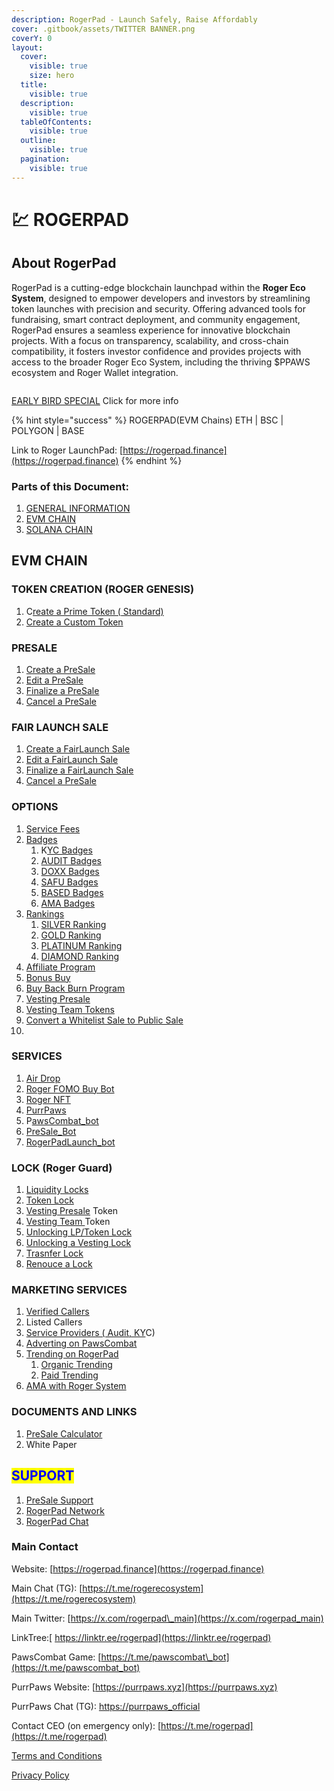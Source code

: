 ```yaml
---
description: RogerPad - Launch Safely, Raise Affordably
cover: .gitbook/assets/TWITTER BANNER.png
coverY: 0
layout:
  cover:
    visible: true
    size: hero
  title:
    visible: true
  description:
    visible: true
  tableOfContents:
    visible: true
  outline:
    visible: true
  pagination:
    visible: true
---
```


# 💹 ROGERPAD

## About RogerPad

RogerPad is a cutting-edge blockchain launchpad within the **Roger Eco System**, designed to empower developers and investors by streamlining token launches with precision and security. Offering advanced tools for fundraising, smart contract deployment, and community engagement, RogerPad ensures a seamless experience for innovative blockchain projects. With a focus on transparency, scalability, and cross-chain compatibility, it fosters investor confidence and provides projects with access to the broader Roger Eco System, including the thriving $PPAWS ecosystem and Roger Wallet integration.

<figure><img src=".gitbook/assets/RogerPad.gif" alt=""><figcaption></figcaption></figure>

[EARLY BIRD SPECIAL](srvice-fees/service-fees/launch-special.md) Click for more info

{% hint style="success" %}
ROGERPAD(EVM Chains) ETH | BSC | POLYGON | BASE

Link to Roger LaunchPad: [https://rogerpad.finance](https://rogerpad.finance)
{% endhint %}

### Parts of this Document:

1. [GENERAL INFORMATION](./)
2. [EVM CHAIN](https://app.gitbook.com/s/im4IjNu3KpYpP5kpRw9o/evm-chains/roger-pad-evm-chains)
3. [SOLANA CHAIN](https://app.gitbook.com/o/K8SbUov0wU225b5zq22k/s/2tqbPa3m9HBIWVFa5iz7/)

## EVM CHAIN

### TOKEN CREATION (ROGER GENESIS)

1. C[reate a Prime Token ( Standard)](https://docs.rogerpad.finance/rogerpad-evm-chain/roger-genesis-evm-chain/roger-genesis-evm/type-of-contracts/prime-token-evm)
2. [Create a Custom Token](https://docs.rogerpad.finance/rogerpad-evm-chain/roger-genesis-evm-chain/roger-genesis-evm/type-of-contracts/apex-token-evm)

### PRESALE

1. [Create a PreSale](https://docs.rogerpad.finance/rogerpad-evm-chain/step-2-create-a-pool-on-evm/presale)
2. [Edit a PreSale ](https://docs.rogerpad.finance/developers-corner/add-on-services/editing-a-sales-pool-by-developers)
3. [Finalize a PreSale](https://docs.rogerpad.finance/rogerpad-evm-chain/step-4-finalizing-and-launching-on-evm/finalizing-a-pool)
4. [Cancel a PreSale](https://docs.rogerpad.finance/rogerpad-evm-chain/step-4-finalizing-and-launching-on-evm/cancelling-a-pool-by-dev)

### FAIR LAUNCH SALE

1. [Create a FairLaunch Sale](https://docs.rogerpad.finance/rogerpad-evm-chain/step-2-create-a-pool-on-evm/fairlaunch)
2. [Edit a FairLaunch Sale](https://docs.rogerpad.finance/developers-corner/add-on-services/editing-a-sales-pool-by-developers)
3. [Finalize a FairLaunch Sale](https://docs.rogerpad.finance/rogerpad-evm-chain/step-4-finalizing-and-launching-on-evm/finalizing-a-pool)
4. [Cancel a PreSale](https://docs.rogerpad.finance/rogerpad-evm-chain/step-4-finalizing-and-launching-on-evm/cancelling-a-pool-by-dev)

### OPTIONS

1. [Service Fees](https://docs.rogerpad.finance/srvice-fees/service-fees)
2. [Badges](https://docs.rogerpad.finance/badges/badges)
   1. K[YC Badges](https://docs.rogerpad.finance/badges/badges/kyc-badge)&#x20;
   2. [AUDIT Badges](https://docs.rogerpad.finance/badges/badges/audit-badge)
   3. [DOXX Badges](https://docs.rogerpad.finance/badges/badges/doxx-badge)
   4. [SAFU Badges](https://docs.rogerpad.finance/badges/badges/safu-badge)
   5. [BASED Badges](https://docs.rogerpad.finance/badges/badges/based-badge)
   6. [AMA Badges](https://docs.rogerpad.finance/badges/badges/ama-badge)
3. [Rankings](https://docs.rogerpad.finance/rankings/rankings/project-rankings)
   1. [SILVER Ranking](https://docs.rogerpad.finance/rankings/rankings/project-rankings/silver-ranking)
   2. [GOLD Ranking](https://docs.rogerpad.finance/rankings/rankings/project-rankings/gold-ranking)
   3. [PLATINUM Ranking](https://docs.rogerpad.finance/rankings/rankings/project-rankings/platinum-ranking)
   4. [DIAMOND Ranking](https://docs.rogerpad.finance/rankings/rankings/project-rankings/diamond-ranking)
4. [Affiliate Program](https://docs.rogerpad.finance/investors-corner/investors-corner/affiliate-program)
5. [Bonus Buy](https://docs.rogerpad.finance/developers-corner/unlock-your-projects-potential/sales-options/bonus-sales-program)
6. [Buy Back Burn Program](https://docs.rogerpad.finance/developers-corner/unlock-your-projects-potential/sales-options/buy-back-and-burn-program)
7. [Vesting Presale](https://docs.rogerpad.finance/developers-corner/unlock-your-projects-potential/sales-options/presale-vesting-program)
8. [Vesting Team Tokens](https://docs.rogerpad.finance/developers-corner/unlock-your-projects-potential/sales-options/team-vesting)
9. [Convert a Whitelist Sale to Public Sale](https://docs.rogerpad.finance/developers-corner/unlock-your-projects-potential/presale-models/converting-whitelist-sale-to-public-sale)
10.



### SERVICES

1. [Air Drop](https://docs.rogerpad.finance/developers-corner/add-on-services/roger-air-drop)
2. [Roger FOMO Buy Bot](https://docs.rogerpad.finance/rogerfomobot/rogerfomobot)
3. [Roger NFT](https://docs.rogerpad.finance/roger-nft/roger-nft)
4. [PurrPaws ](https://docs.pawscombat.xyz/)
5. P[awsCombat\_bot](https://docs.pawscombat.xyz/pawscombat/paws-combat)
6. [PreSale\_Bot](https://docs.rogerpad.finance/roger-presale-buy-bot/roger-presale-buy-bot)
7. [RogerPadLaunch\_bot](partners-corner/partners-corner/rogerpad-launch-bot.md)

### LOCK (Roger Guard)

1. [Liquidity Locks](https://docs.rogerpad.finance/rogerpad-evm-chain/roger-guard-evm-chain/roger-guard-evm/lp-token-locking-evm)
2. [Token Lock](https://docs.rogerpad.finance/rogerpad-evm-chain/roger-guard-evm-chain/roger-guard-evm/lp-token-locking-evm)
3. [Vesting Presale](https://docs.rogerpad.finance/developers-corner/unlock-your-projects-potential/sales-options/presale-vesting-program) Token
4. [Vesting Team ](https://docs.rogerpad.finance/developers-corner/unlock-your-projects-potential/sales-options/team-vesting)Token
5. [Unlocking LP/Token Lock](https://docs.rogerpad.finance/rogerpad-evm-chain/roger-guard-evm-chain/roger-guard-evm/unlocking)
6. [Unlocking a Vesting Lock](https://docs.rogerpad.finance/rogerpad-evm-chain/roger-guard-evm-chain/roger-guard-evm/unlocking/how-to-unlock-vesting-tokens-sales-vesting-and-team-vesting)
7. [Trasnfer Lock](https://docs.rogerpad.finance/rogerpad-evm-chain/roger-guard-evm-chain/roger-guard-evm/unlocking/transfer-lock-ownership)
8. [Renouce a Lock](https://docs.rogerpad.finance/rogerpad-evm-chain/roger-guard-evm-chain/roger-guard-evm/unlocking/renounce-lock-ownership)

### MARKETING SERVICES

1. [Verified Callers](https://docs.rogerpad.finance/partners/marketing-partners/verified-marketers)
2. Listed Callers
3. [Service Providers ( Audit, KY](https://docs.rogerpad.finance/partners/marketing-partners/service-providers)C)
4. [Adverting on PawsCombat](https://docs.pawscombat.xyz/pawscombat/advertise)
5. [Trending on RogerPad](https://docs.rogerpad.finance/developers-corner/trending-services)
   1. [Organic Trending](https://docs.rogerpad.finance/developers-corner/trending-services/organic-trending)
   2. [Paid Trending](https://docs.rogerpad.finance/developers-corner/trending-services/paid-trending)
6. [AMA with Roger System](https://docs.rogerpad.finance/badges/badges/ama-badge)

### DOCUMENTS AND LINKS&#x20;

1. [PreSale Calculator](https://docs.rogerpad.finance/help-center/presale-calculator)
2. White Paper

## <mark style="color:blue;">SUPPORT</mark>

1. [PreSale Support](https://t.me/presale_support)
2. [RogerPad Network](https://rogerpad_network)
3. [RogerPad Chat](https://t.me/roger_call)

### Main Contact

Website: [https://rogerpad.finance](https://rogerpad.finance)

Main Chat (TG): [https://t.me/rogerecosystem](https://t.me/rogerecosystem)

Main Twitter: [https://x.com/rogerpad\_main](https://x.com/rogerpad_main)

LinkTree:[ https://linktr.ee/rogerpad](https://linktr.ee/rogerpad)

PawsCombat Game: [https://t.me/pawscombat\_bot](https://t.me/pawscombat_bot)

PurrPaws Website: [https://purrpaws.xyz](https://purrpaws.xyz)

PurrPaws Chat (TG): [https://purrpaws\_official](https://purrpaws_official)

Contact CEO (on emergency only): [https://t.me/rogerpad](https://t.me/rogerpad)



[Terms and Conditions](https://docs.rogerpad.finance/~/changes/RIYJLOPgT1Zady8NNI0G/general-information/terms-and-conditions)

[Privacy Policy](https://docs.rogerpad.finance/~/changes/RIYJLOPgT1Zady8NNI0G/general-information/privacy-policy)





